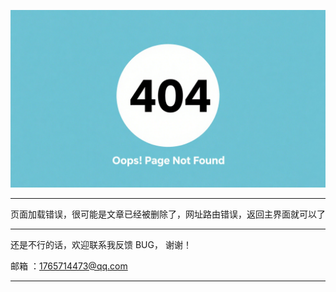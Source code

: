 ![404](./../../public/assets/404.png)

---



页面加载错误，很可能是文章已经被删除了，网址路由错误，返回主界面就可以了

---

还是不行的话，欢迎联系我反馈 BUG， 谢谢！

邮箱    ：[1765714473@qq.com](mailto:1765714473@qq.com)

---
